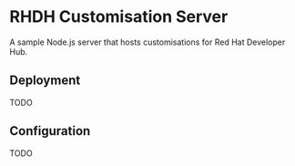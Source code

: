 # RHDH Customisation Server

A sample Node.js server that hosts customisations for Red Hat Developer Hub.

## Deployment

TODO

## Configuration

TODO
